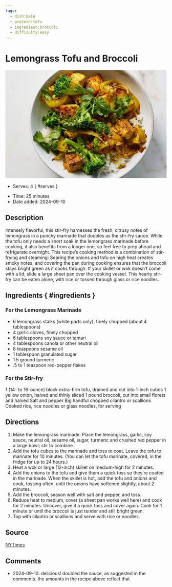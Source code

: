 ```yaml
---
tags:
  - dish:main
  - protein:tofu
  - ingredient:broccoli
  - difficulty:easy
---
```

<!-- Tags can have colon, but no space around it -->

# Lemongrass Tofu and Broccoli

![Recipe picture](../images/hm-lemongrass-tofu-broccoli-hjwt-master768.webp)

<!-- Serves has to be a single number, no dashes, but text is allowed after the
number (e.g., 24 cookies) -->
- Serves: 4
{ #serves } 
<!-- Time is not parsed, so anything can be input here, and additional
values can be added (e.g., "active time", "cooking time", etc) -->
- Time: 25 minutes
- Date added: 2024-09-10

## Description
Intensely flavorful, this stir-fry harnesses the fresh, citrusy notes of lemongrass in a punchy marinade that doubles as the stir-fry sauce. While the tofu only needs a short soak in the lemongrass marinade before cooking, it also benefits from a longer one, so feel free to prep ahead and refrigerate overnight. This recipe’s cooking method is a combination of stir-frying and steaming: Searing the onions and tofu on high heat creates smoky notes, and covering the pan during cooking ensures that the broccoli stays bright green as it cooks through. If your skillet or wok doesn’t come with a lid, slide a large sheet pan over the cooking vessel. This hearty stir-fry can be eaten alone, with rice or tossed through glass or rice noodles. 

## Ingredients { #ingredients }

<!-- Decimals are allowed, fractions are not. For ranges, use only a single dash
and no spaces between the numbers. -->
### For the Lemongrass Marinade
- 6 lemongrass stalks (white parts only), finely chopped (about 4 tablespoons)
- 4 garlic cloves, finely chopped
- 6 tablespoons soy sauce or tamari
- 4 tablespoons canola or other neutral oil
- 8 teaspoons sesame oil
- 1 tablespoon granulated sugar
- 1.5 ground turmeric
- .5 to 1 teaspoon red-pepper flakes
### For the Stir-fry
 1 (14- to 16-ounce) block extra-firm tofu, drained and cut into 1-inch cubes
 1 yellow onion, halved and thinly sliced
 1 pound broccoli, cut into small florets and halved
 Salt and pepper
 Big handful chopped cilantro or scallions
 Cooked rice, rice noodles or glass noodles, for serving
## Directions

<!-- If you have a direction that refers to a number of some ingredient, wrap
the number in asterisks and add `{.ingredient-num}` afterwards. For example,
write `Add 2 Tbsp oil to pan` as `Add *2*{.ingredient-num} to pan`. This allows
us to properly change the number when changing the serves value. -->
1. Make the lemongrass marinade: Place the lemongrass, garlic, soy sauce, neutral oil, sesame oil, sugar, turmeric and crushed red pepper in a large bowl; stir to combine.
2. Add the tofu cubes to the marinade and toss to coat. Leave the tofu to marinate for 10 minutes. (You can let the tofu marinate, covered, in the fridge for up to 24 hours.)
3. Heat a wok or large (12-inch) skillet on medium-high for 2 minutes.
4. Add the onions to the tofu and give them a quick toss so they’re coated in the marinade. When the skillet is hot, add the tofu and onions and cook, tossing often, until the onions have softened slightly, about 2 minutes.
5. Add the broccoli, season well with salt and pepper, and toss.
6. Reduce heat to medium, cover (a sheet pan works well here) and cook for 2 minutes. Uncover, give it a quick toss and cover again. Cook for 1 minute or until the broccoli is just tender and still bright green.
7. Top with cilantro or scallions and serve with rice or noodles.

## Source

[NYTimes](https://cooking.nytimes.com/recipes/1025400-lemongrass-tofu-and-broccoli)

## Comments

- 2024-09-10: delicious! doubled the sauce, as suggested in the comments. the amounts in the recipe above reflect that
